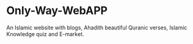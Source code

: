 # Only-Way-WebAPP
An Islamic website with blogs, Ahadith beautiful Quranic verses, Islamic Knowledge quiz and E-market.
